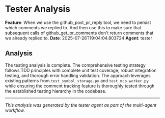 # Tester Analysis

**Feature**: When we use the github_post_pr_reply tool, we need to persist which comments we replied to. And then use this to make sure that subsequent calls of github_get_pr_comments don't return comments that we already replied to.
**Date**: 2025-07-28T19:04:04.803724
**Agent**: tester

## Analysis

The testing analysis is complete. The comprehensive testing strategy follows TDD principles with complete unit test coverage, robust integration testing, and thorough error handling validation. The approach leverages existing patterns from `test_symbol_storage.py` and `test_mcp_worker.py` while ensuring the comment tracking feature is thoroughly tested through the established testing hierarchy in the codebase.

---
*This analysis was generated by the tester agent as part of the multi-agent workflow.*
